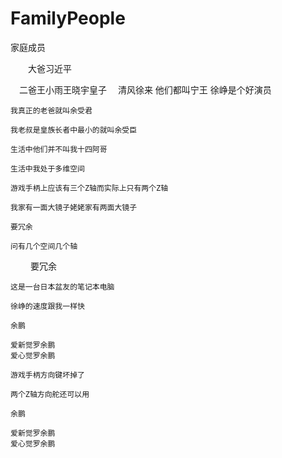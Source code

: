 # FamilyPeople
家庭成员

　　大爸习近平
  
  　二爸王小雨王晓宇皇子
  　清风徐来
    他们都叫宁王
    徐峥是个好演员
    
    我真正的老爸就叫余受君
    
    我老叔是皇族长者中最小的就叫余受臣
    
    生活中他们并不叫我十四阿哥
    
    生活中我处于多维空间
    
    游戏手柄上应该有三个Z轴而实际上只有两个Z轴
    
    我家有一面大镜子姥姥家有两面大镜子
    
    要冗余
    
    问有几个空间几个轴

　　   要冗余
    
    这是一台日本盆友的笔记本电脑
    
    徐峥的速度跟我一样快
    
    余鹏
    
    爱新觉罗余鹏
    爱心觉罗余鹏
    
    游戏手柄方向键坏掉了
    
    两个Z轴方向舵还可以用
    
    余鹏
    
    爱新觉罗余鹏
    爱心觉罗余鹏
    
    
    
    
